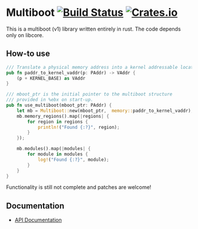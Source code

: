 # Multiboot [![Build Status](https://travis-ci.org/gz/rust-multiboot.svg)](https://travis-ci.org/gz/rust-multiboot) [![Crates.io](https://img.shields.io/crates/v/multiboot.svg)](https://crates.io/crates/multiboot)

This is a multiboot (v1) library written entirely in rust. The code depends only on libcore.

## How-to use
```rust
/// Translate a physical memory address into a kernel addressable location.
pub fn paddr_to_kernel_vaddr(p: PAddr) -> VAddr {
    (p + KERNEL_BASE) as VAddr
}

/// mboot_ptr is the initial pointer to the multiboot structure
/// provided in %ebx on start-up.
pub fn use_multiboot(mboot_ptr: PAddr) {
    let mb = Multiboot::new(mboot_ptr,  memory::paddr_to_kernel_vaddr);
    mb.memory_regions().map(|regions| {
        for region in regions {
            println!("Found {:?}", region);
        }
    });

    mb.modules().map(|modules| {
        for module in modules {
            log!("Found {:?}", module);
        }
    }
}
```

Functionality is still not complete and patches are welcome!

## Documentation
* [API Documentation](http://gz.github.io/rust-multiboot/multiboot/)
